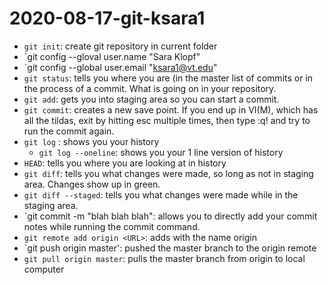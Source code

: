 # 2020-08-17-git-ksara1

- `git init`: create git repository in current folder
- `git config --gloval user.name "Sara Klopf"
- `git config --global user.email "ksara1@vt.edu"
- `git status`: tells you where you are (in the master list of commits or in the process of a commit.  What is going on in your repository.
- `git add`: gets you into staging area so you can start a commit.
- `git commit`: creates a new save point.  If you end up in VI(M), which has all the tildas, exit by hitting esc multiple times, then type :q! and try to run the commit again.
- `git log` : shows you your history
	- `git log --oneline`: shows you your 1 line version of history
- `HEAD`: tells you where you are looking at in history
- `git diff`: tells you what changes were made, so long as not in staging area.  Changes show up in green.
- `git diff --staged`: tells you what changes were made while in the staging area.
- `git commit -m "blah blah blah": allows you to directly add your commit notes while running the commit command.
- `git remote add origin <URL>`: adds <URL> with the name origin
- `git push origin master': pushed the master branch to the origin remote
- `git pull origin master`: pulls the master branch from origin to local computer
